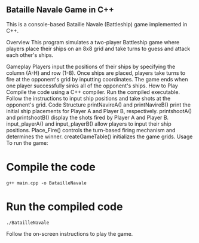## Bataille Navale Game in C++
This is a console-based Bataille Navale (Battleship) game implemented in C++.

Overview
This program simulates a two-player Battleship game where players place their ships on an 8x8 grid and take turns to guess and attack each other's ships.

Gameplay
Players input the positions of their ships by specifying the column (A-H) and row (1-8).
Once ships are placed, players take turns to fire at the opponent's grid by inputting coordinates.
The game ends when one player successfully sinks all of the opponent's ships.
How to Play
Compile the code using a C++ compiler.
Run the compiled executable.
Follow the instructions to input ship positions and take shots at the opponent's grid.
Code Structure
printNavireA() and printNavireB() print the initial ship placements for Player A and Player B, respectively.
printshootA() and printshootB() display the shots fired by Player A and Player B.
input_playerA() and input_playerB() allow players to input their ship positions.
Place_Fire() controls the turn-based firing mechanism and determines the winner.
createGameTable() initializes the game grids.
Usage
To run the game:

# Compile the code
```
g++ main.cpp -o BatailleNavale
```
# Run the compiled code
```
./BatailleNavale
```
Follow the on-screen instructions to play the game.
